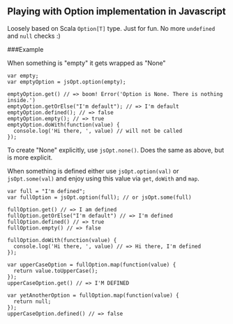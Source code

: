 ## Playing with Option implementation in Javascript

Loosely based on Scala `Option[T]` type. Just for fun. No more `undefined` and `null` checks :)

###Example

When something is "empty" it gets wrapped as "None"

    var empty;
    var emptyOption = jsOpt.option(empty);

    emptyOption.get() // => boom! Error('Option is None. There is nothing inside.')
    emptyOption.getOrElse("I'm default"); // => I'm default
    emptyOption.defined(); // => false
    emptyOption.empty(); // => true
    emptyOption.doWith(function(value) {
      console.log('Hi there, ', value) // will not be called
    });

To create "None" explicitly, use `jsOpt.none()`. Does the same as above, but is more explicit.


When something is defined either use `jsOpt.option(val)` or `jsOpt.some(val)` and enjoy using this value via `get`, `doWith` and `map`.

    var full = "I'm defined";
    var fullOption = jsOpt.option(full); // or jsOpt.some(full)

    fullOption.get() // => I am defined
    fullOption.getOrElse("I'm default") // => I'm defined
    fullOption.defined() // => true
    fullOption.empty() // => false

    fullOption.doWith(function(value) {
      console.log('Hi there, ', value) // => Hi there, I'm defined
    });

    var upperCaseOption = fullOption.map(function(value) {
      return value.toUpperCase();
    });
    upperCaseOption.get() // => I'M DEFINED

    var yetAnotherOption = fullOption.map(function(value) {
      return null;
    });
    upperCaseOption.defined() // => false

